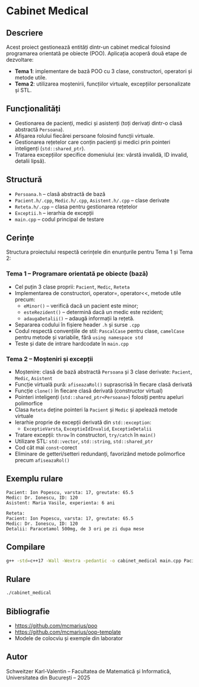 # Cabinet Medical

## Descriere

Acest proiect gestionează entități dintr-un cabinet medical folosind programarea orientată pe obiecte (POO). Aplicația acoperă două etape de dezvoltare:
- **Tema 1**: implementare de bază POO cu 3 clase, constructori, operatori și metode utile.
- **Tema 2**: utilizarea moștenirii, funcțiilor virtuale, excepțiilor personalizate și STL.

## Funcționalități

- Gestionarea de pacienți, medici și asistenți (toți derivați dintr-o clasă abstractă `Persoana`).
- Afișarea rolului fiecărei persoane folosind funcții virtuale.
- Gestionarea rețetelor care conțin pacienți și medici prin pointeri inteligenți (`std::shared_ptr`).
- Tratarea excepțiilor specifice domeniului (ex: vârstă invalidă, ID invalid, detalii lipsă).

## Structură

- `Persoana.h` – clasă abstractă de bază
- `Pacient.h/.cpp`, `Medic.h/.cpp`, `Asistent.h/.cpp` – clase derivate
- `Reteta.h/.cpp` – clasa pentru gestionarea rețetelor
- `Exceptii.h` – ierarhia de excepții
- `main.cpp` – codul principal de testare

## Cerințe

Structura proiectului respectă cerințele din enunțurile pentru Tema 1 și Tema 2:

### Tema 1 – Programare orientată pe obiecte (bază)

- Cel puțin 3 clase proprii: `Pacient`, `Medic`, `Reteta`
- Implementarea de constructori, operator=, operator<<, metode utile precum:
  - `eMinor()` – verifică dacă un pacient este minor;
  - `esteRezident()` – determină dacă un medic este rezident;
  - `adaugaDetalii()` – adaugă informații la rețetă.
- Separarea codului în fișiere header `.h` și surse `.cpp`
- Codul respectă convențiile de stil: `PascalCase` pentru clase, `camelCase` pentru metode și variabile, fără `using namespace std`
- Teste și date de intrare hardcodate în `main.cpp`

### Tema 2 – Moșteniri și excepții

- Moștenire: clasă de bază abstractă `Persoana` și 3 clase derivate: `Pacient`, `Medic`, `Asistent`
- Funcție virtuală pură: `afiseazaRol()` suprascrisă în fiecare clasă derivată
- Funcție `clone()` în fiecare clasă derivată (constructor virtual)
- Pointeri inteligenți (`std::shared_ptr<Persoana>`) folosiți pentru apeluri polimorfice
- Clasa `Reteta` deține pointeri la `Pacient` și `Medic` și apelează metode virtuale
- Ierarhie proprie de excepții derivată din `std::exception`:
  - `ExceptieVarsta`, `ExceptieIdInvalid`, `ExceptieDetalii`
- Tratare excepții: `throw` în constructori, `try/catch` în `main()`
- Utilizare STL: `std::vector`, `std::string`, `std::shared_ptr`
- Cod cât mai `const`-corect
- Eliminare de getteri/setteri redundanți, favorizând metode polimorfice precum `afiseazaRol()`

## Exemplu rulare
```
Pacient: Ion Popescu, varsta: 17, greutate: 65.5
Medic: Dr. Ionescu, ID: 120
Asistent: Maria Vasile, experienta: 6 ani

Reteta:
Pacient: Ion Popescu, varsta: 17, greutate: 65.5
Medic: Dr. Ionescu, ID: 120
Detalii: Paracetamol 500mg, de 3 ori pe zi dupa mese
```

## Compilare

```bash
g++ -std=c++17 -Wall -Wextra -pedantic -o cabinet_medical main.cpp Pacient.cpp Medic.cpp Asistent.cpp Reteta.cpp
```

## Rulare

```bash
./cabinet_medical
```

## Bibliografie

- https://github.com/mcmarius/poo
- https://github.com/mcmarius/oop-template
- Modele de colocviu și exemple din laborator

## Autor

Schweitzer Karl-Valentin – Facultatea de Matematică și Informatică, Universitatea din București – 2025
